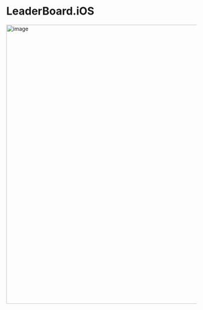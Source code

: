 # LeaderBoard.iOS
<img width="736" alt="image" src="https://github.com/pratyushdev-codes/LeaderBoard.iOS/assets/109750976/03c74000-3924-4836-8330-d1dbfd52d8a4">
